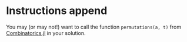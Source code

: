 # Instructions append

You may (or may not!) want to call the function `permutations(a, t)` from [Combinatorics.jl](https://github.com/JuliaMath/Combinatorics.jl) in your solution.
